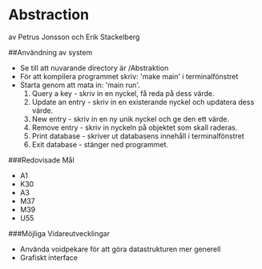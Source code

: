 Abstraction
===========

av Petrus Jonsson och Erik Stackelberg

##Användning av system
* Se till att nuvarande directory är /Abstraktion
* För att kompilera programmet skriv: 'make main' i terminalfönstret
* Starta genom att mata in: 'main run'.
  1. Query a key - skriv in en nyckel, få reda på dess värde.
  2. Update an entry - skriv in en existerande nyckel och updatera dess värde.
  3. New entry - skriv in en ny unik nyckel och ge den ett värde.
  4. Remove entry - skriv in nyckeln på objektet som skall raderas.
  5. Print database - skriver ut databasens innehåll i terminalfönstret
  0. Exit database - stänger ned programmet. 

###Redovisade Mål
* A1
* K30
* A3
* M37
* M39
* U55

###Möjliga Vidareutvecklingar
* Använda voidpekare för att göra datastrukturen mer generell
* Grafiskt interface